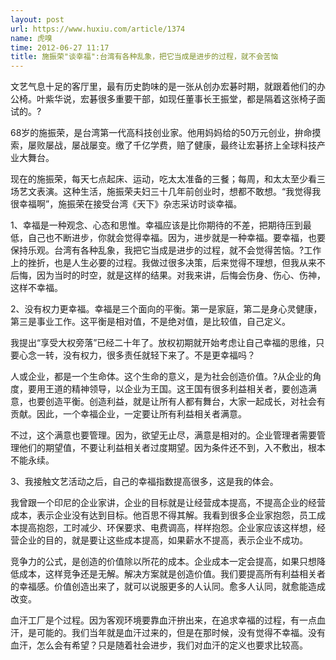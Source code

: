```yaml
---
layout: post
url: https://www.huxiu.com/article/1374
name: 虎嗅
time: 2012-06-27 11:17
title: 施振荣"谈幸福":台湾有各种乱象，把它当成是进步的过程，就不会苦恼
---
```

文艺气息十足的客厅里，最有历史韵味的是一张从创办宏碁时期，就跟着他们的办公椅。叶紫华说，宏碁很多重要干部，如现任董事长王振堂，都是隔着这张椅子面试的。?

68岁的施振荣，是台湾第一代高科技创业家。他用妈妈给的50万元创业，拚命摸索，屡败屡战，屡战屡变。缴了千亿学费，赔了健康，最终让宏碁挤上全球科技产业大舞台。

现在的施振荣，每天七点起床、运动，吃太太准备的三餐；每周，和太太至少看三场艺文表演。这种生活，施振荣夫妇三十几年前创业时，想都不敢想。“我觉得我很幸福啊”，施振荣在接受台湾《天下》杂志采访时谈幸福。

1、幸福是一种观念、心态和思惟。幸福应该是比你期待的不差，把期待压到最低，自己也不断进步，你就会觉得幸福。因为，进步就是一种幸福。要幸福，也要保持乐观。台湾有各种乱象，我把它当成是进步的过程，就不会觉得苦恼。?工作上的挫折，也是人生必要的过程。我做过很多决策，后来觉得不理想，但我从来不后悔，因为当时的时空，就是这样的结果。对我来讲，后悔会伤身、伤心、伤神，这样不幸福。

2、没有权力更幸福。幸福是三个面向的平衡。第一是家庭，第二是身心灵健康，第三是事业工作。这平衡是相对值，不是绝对值，是比较值，自己定义。

我提出“享受大权旁落”已经二十年了。放权初期就开始考虑让自己幸福的思维，只要心念一转，没有权力，很多责任就轻下来了。不是更幸福吗？

人或企业，都是一个生命体。这个生命的意义，是为社会创造价值。?从企业的角度，要用王道的精神领导，以企业为王国。这王国有很多利益相关者，要创造满意，也要创造平衡。创造利益，就是让所有人都有舞台，大家一起成长，对社会有贡献。因此，一个幸福企业，一定要让所有利益相关者满意。

不过，这个满意也要管理。因为，欲望无止尽，满意是相对的。企业管理者需要管理他们的期望值，不要让利益相关者过度期望。因为条件还不到，入不敷出，根本不能永续。

3、我接触文艺活动之后，自己的幸福指数提高很多，这是我的体会。

我曾跟一个印尼的企业家讲，企业的目标就是让经营成本提高，不提高企业的经营成本，表示企业没有达到目标。他百思不得其解。我看到很多企业家抱怨，员工成本提高抱怨，工时减少、环保要求、电费调高，样样抱怨。企业家应该这样想，经营企业的目的，就是要让这些成本提高，如果薪水不提高，表示企业不成功。

竞争力的公式，是创造的价值除以所花的成本。企业成本一定会提高，如果只想降低成本，这样竞争还是无解。解决方案就是创造价值。我们要提高所有利益相关者的幸福感。价值创造出来了，就可以说服更多的人认同。愈多人认同，就愈能造成改变。

血汗工厂是个过程。因为客观环境要靠血汗拚出来，在追求幸福的过程，有一点血汗，是可能的。我们当年就是血汗过来的，但是在那时候，没有觉得不幸福。没有血汗，怎么会有希望？只是随着社会进步，我们对血汗的定义也要求比较高。

